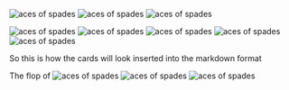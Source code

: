 
![aces of spades](/assets/cards/AS.svg#3cards)
![aces of spades](/assets/cards/KS.svg#3cards)
![aces of spades](/assets/cards/JS.svg#3cards)

![aces of spades](/assets/cards/AS.svg#5cards)
![aces of spades](/assets/cards/KS.svg#5cards)
![aces of spades](/assets/cards/JS.svg#5cards)
![aces of spades](/assets/cards/AH.svg#5cards)
![aces of spades](/assets/cards/KD.svg#5cards)

So this is how the cards will look inserted into the markdown format

The flop of ![aces of spades](/assets/cards/AS.svg#inline) ![aces of spades](/assets/cards/KS.svg#inline) ![aces of spades](/assets/cards/5S.svg#inline)
